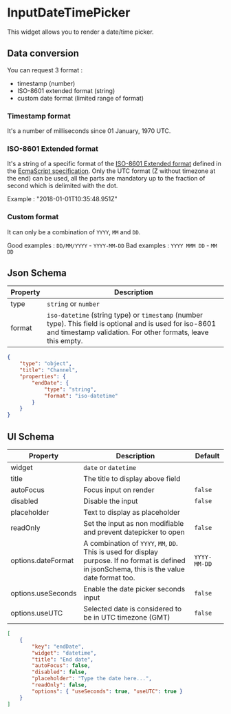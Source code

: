 # InputDateTimePicker

This widget allows you to render a date/time picker.

## Data conversion

You can request 3 format :
* timestamp (number)
* ISO-8601 extended format (string)
* custom date format (limited range of format)

### Timestamp format

It's a number of milliseconds since 01 January, 1970 UTC.

### ISO-8601 Extended format

It's a string of a specific format of the [ISO-8601 Extended format](https://fr.wikipedia.org/wiki/ISO_8601) defined in the [EcmaScript specification](https://www.ecma-international.org/ecma-262/5.1/#sec-15.9.1.15). Only the UTC format (Z without timezone at the end) can be used, all the parts are mandatory up to the fraction of second which is delimited with the dot.

Example : "2018-01-01T10:35:48.951Z"

### Custom format

It can only be a combination of `YYYY`, `MM` and `DD`.

Good examples : `DD/MM/YYYY` - `YYYY-MM-DD`
Bad examples : `YYYY MMM DD` - `MM DD`

## Json Schema

| Property | Description                                                                                                                                                               |
| -------- | ------------------------------------------------------------------------------------------------------------------------------------------------------------------------- |
| type     | `string` or `number`                                                                                                                                                      |
| format   | `iso-datetime` (string type) or `timestamp` (number type). This field is optional and is used for iso-8601 and timestamp validation. For other formats, leave this empty. |

```json
{
	"type": "object",
	"title": "Channel",
	"properties": {
		"endDate": {
			"type": "string",
			"format": "iso-datetime"
		}
	}
}
```


## UI Schema

| Property              | Description                                                                                                                                       | Default       |
| --------------------- | ------------------------------------------------------------------------------------------------------------------------------------------------- | ------------- |
| widget                | `date` or `datetime`                                                                                                                              |               |
| title                 | The title to display above field                                                                                                                  |               |
| autoFocus             | Focus input on render                                                                                                                             | `false`       |
| disabled              | Disable the input                                                                                                                                 | `false`       |
| placeholder           | Text to display as placeholder                                                                                                                    |               |
| readOnly              | Set the input as non modifiable and prevent datepicker to open                                                                                    | `false`       |
| options.dateFormat    | A combination of `YYYY`, `MM`, `DD`. This is used for display purpose. If no format is defined in jsonSchema, this is the value date format too.  | `YYYY-MM-DD`  |
| options.useSeconds    | Enable the date picker seconds input                                                                                                              | `false`       |
| options.useUTC        | Selected date is considered to be in UTC timezone (GMT)                                                                                           | `false`       |

```json
[
	{
		"key": "endDate",
		"widget": "datetime",
		"title": "End date",
		"autoFocus": false,
		"disabled": false,
		"placeholder": "Type the date here...",
		"readOnly": false,
		"options": { "useSeconds": true, "useUTC": true }
	}
]
```
